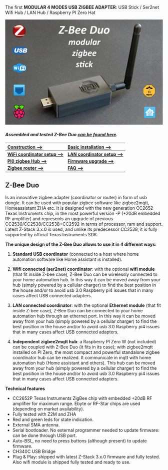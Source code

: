
The first **MODULAR 4 MODES USB ZIGBEE ADAPTER**: USB Stick / Ser2net Wifi Hub / LAN Hub / Raspberry PI Zero Hat

<img src="https://github.com/Gio-dot/Z-Bee-Duo/blob/main/images/20211010_101921-ico-3.jpg?raw=true" width="900">

#### ***Assembled and tested Z-Bee Duo [can be found here](https://www.tindie.com/products/23046/).***

| [Construction -->](https://gio-dot.github.io/Z-Bee-Duo/construction) |  [Basic installation -->](https://gio-dot.github.io/Z-Bee-Duo/usb-coordinator) |
| :-------------------------- | :-------------------------- |
| [**WiFi coordinator setup -->**](https://gio-dot.github.io/Z-Bee-Duo/wifi-coordinator)  | [**LAN coordinator setup -->**](https://gio-dot.github.io/Z-Bee-Duo/lan-coordinator)   |
| [**PI0 zigbee Hub -->**](https://gio-dot.github.io/Z-Bee-Duo/pi0-zigbee-hub) | [**Firmware upgrade -->**](https://gio-dot.github.io/Z-Bee-Duo/Firmware-upgrade)  |
| [**Zigbee router -->**](https://gio-dot.github.io/Z-Bee-Duo/zigbee-router) | [**FAQ -->**](https://gio-dot.github.io/Z-Bee-Duo/FAQ)  |


## **Z-Bee Duo**

Is an innovative zigbee adapter (coordinator or router) in form of usb dongle. It can be used with popular zigbee software like zigbee2mqtt, Homeassistant ZHA etc. It is designed with the new generation CC2652 Texas Instruments chip, in the most powerful version -P (+20dB embedded RF amplifier) and represents an upgrade of previous CC2530/CC2538/CC2538+CC2592 in terms of processor, ram and support. Latest Z-Stack 3.x.0 is used, and unlike its predecessor CC2538, it is fully supported by official Texas Instruments SDK.

**The unique design of the Z-Bee Duo allows to use it in 4 different ways:**

1.	**Standard USB coordinator** (connected to a host where home automation software like Home assistant is installed).

2.	**Wifi connected (ser2net) coordinator**: with the optional **wifi module** (that fit inside Z-bee case), Z-Bee Duo can be wirelessly connected to your home automation hub. In this way it can be moved away from your hub (simply powered by a cellular charger) to find the best position in the house and/or to avoid usb 3.0 Raspberry pi4 issues that in many cases affect USB connected adapters.

3.	**LAN connected coordinator**: with the optional **Ethernet module** (that fit inside Z-bee case), Z-Bee Duo can be connected to your home automation hub through an ethernet port. In this way it can be moved away from your hub (simply powered by a cellular charger) to find the best position in the house and/or to avoid usb 3.0 Raspberry pi4 issues that in many cases affect USB connected adapters.

4.	**Independent zigbee2mqtt hub**: a Raspberry PI Zero W (not included) can be coupled with Z-Bee Duo (it fits in its case); with zigbee2mqtt installed on PI Zero, the most compact and powerful standalone zigbee coordinator hub can be realized. It communicate in mqtt with home automation hub (Home assistant and others). This hub can be moved away from your hub (simply powered by a cellular charger) to find the best position in the house and/or to avoid usb 3.0 Raspberry pi4 issues that in many cases affect USB connected adapters.

**Technical features**

- CC2652P Texas Instruments ZigBee chip with embedded +20dB RF amplifier for maximum range. Ebyte or RF-Star chips are used (depending on market availability). 
- Fully tested with Z2M and ZHA
- Red and green leds for state indication.
- External SMA antenna.
- Serial bootloader. No external programmer needed to update firmware: can be done through USB port.
- Auto-BSL, no need to press buttons (although present) to update firmware.
- CH340C USB Bridge
- Plug & Play: shipped with latest Z-Stack 3.x.0 firmware and fully tested. Also wifi module is shipped fully tested and ready to use.






